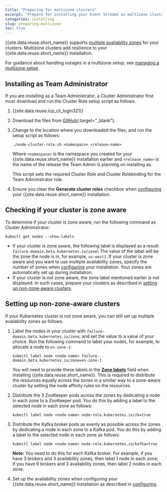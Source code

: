 ```yaml
---
title: "Preparing for multizone clusters"
excerpt: "Prepare for installing your Event Streams on multizone clusters."
categories: installing
slug: preparing-multizone
toc: true
---
```


{{site.data.reuse.short_name}} supports [multiple availability zones](../planning/#multizone-support) for your clusters. Multizone clusters add resilience to your  {{site.data.reuse.short_name}} installation.

For guidance about handling outages in a multizone setup, see [managing a multizone setup](../../administering/managing-multizone/).

## Installing as Team Administrator

If you are installing as a Team Administrator, a Cluster Administrator first must download and run the Cluster Role setup script as follows.

   1. {{site.data.reuse.icp_cli_login321}}
   2. Download the files from [GitHub](https://github.com/IBM/charts/tree/master/stable/ibm-eventstreams-dev/ibm_cloud_pak/pak_extensions/pre-install){:target="_blank"}.
   3. Change to the location where you downloaded the files, and run the setup script as follows:

       `./node-cluster-role.sh <namespace> <release-name>`

       Where `<namespace>` is the namespace you created for your {{site.data.reuse.short_name}} installation earlier and `<release_name>` is the name of the release the Team Admin is planning on installing as.

       This script sets the required Cluster Role and Cluster Rolebinding for the Team Administrator role.

   4. Ensure you clear the **Generate cluster roles** checkbox when [configuring](../configuring/#installing-into-a-multizone-cluster) your {{site.data.reuse.short_name}} installation.

## Checking if your cluster is zone aware

To determine if your cluster is zone aware, run the following command as Cluster Administrator:

`kubectl get nodes --show-labels`

- If your cluster is zone aware, the following label is displayed as a result: `failure-domain.beta.kubernetes.io/zone`\\
   The value of the label will be the zone the node is in, for example, `us-west1`. If your cluster is zone aware and you want to use multiple availability zones, specify the number of zones when [configuring](../configuring/#installing-into-a-multizone-cluster) your installation. Your zones are automatically set up during installation.
- If your cluster is not zone aware, the zone label mentioned earlier is not displayed. In such cases, prepare your clusters as described in [setting up non-zone-aware clusters](#setting-up-non-zone-aware-clusters).

## Setting up non-zone-aware clusters

If your Kubernetes cluster is not zone aware, you can still set up multiple availability zones as follows.

1. Label the nodes in your cluster with `failure-domain.beta.kubernetes.io/zone`, and set the value to a value of your choice. Run the following command to label your nodes, for example, to allocate a node to `es-zone-1`:

   `kubectl label node <node-name> failure-domain.beta.kubernetes.io/zone=es-zone-1`

   You will need to provide these labels in the [**Zone labels**](../configuring/#global-install-settings) field when installing {{site.data.reuse.short_name}}. This is required to distribute the resources equally across the zones in a similar way to a zone-aware cluster by setting the node affinity rules on the resources.

2. Distribute the 3 ZooKeeper pods across the zones by dedicating a node in each zone to a ZooKeeper pod. You do this by adding a label to the selected node in each zone as follows:

   `kubectl label node <node-name> node-role.kubernetes.io/zk=true`

3. Distribute the Kafka broker pods as evenly as possible across the zones by dedicating a node in each zone to a Kafka pod. You do this by adding a label to the selected node in each zone as follows:

   `kubectl label node <node-name> node-role.kubernetes.io/kafka=true`

   **Note:** You need to do this for each Kafka broker. For example, if you have 3 brokers and 3 availability zones, then label 1 node in each zone; if you have 6 brokers and 3 availability zones, then label 2 nodes in each zone.

4. Set up the availability zones when configuring your {{site.data.reuse.short_name}} installation as described in [configuring](../configuring/#installing-into-a-multizone-cluster).
